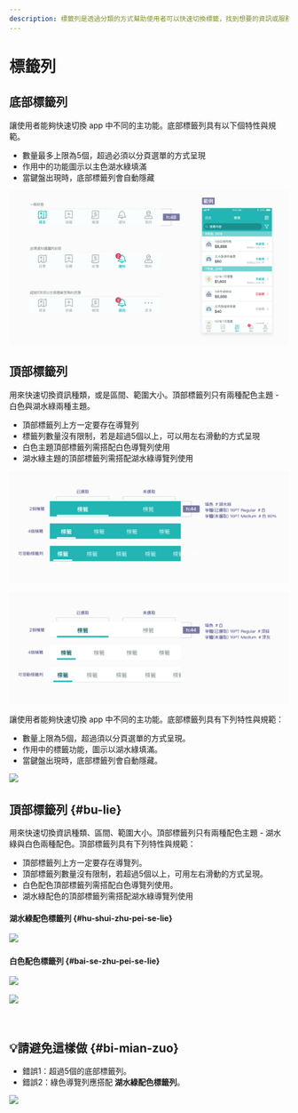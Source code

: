 ```yaml
---
description: 標籤列是透過分類的方式幫助使用者可以快速切換標籤，找到想要的資訊或服務。
---
```


# 標籤列

## 底部標籤列

讓使用者能夠快速切換 app 中不同的主功能。底部標籤列具有以下個特性與規範。

* 數量最多上限為5個，超過必須以分頁選單的方式呈現
* 作用中的功能圖示以主色湖水綠填滿
* 當鍵盤出現時，底部標籤列會自動隱藏

![](../.gitbook/assets/image%20%28134%29.png)

## 頂部標籤列

用來快速切換資訊種類，或是區間、範圍大小。頂部標籤列只有兩種配色主題 - 白色與湖水綠兩種主題。  

* 頂部標籤列上方一定要存在導覽列
* 標籤列數量沒有限制，若是超過5個以上，可以用左右滑動的方式呈現
* 白色主題頂部標籤列需搭配白色導覽列使用
* 湖水綠主題的頂部標籤列需搭配湖水綠導覽列使用

![&#x6E56;&#x6C34;&#x7DA0;&#x4E3B;&#x984C;&#x914D;&#x8272;&#x6A19;&#x7C64;&#x5217;](../.gitbook/assets/image%20%28112%29.png)

![&#x767D;&#x8272;&#x4E3B;&#x984C;&#x914D;&#x8272;&#x6A19;&#x7C64;&#x5217;](../.gitbook/assets/image%20%28141%29.png)

讓使用者能夠快速切換 app 中不同的主功能。底部標籤列具有下列特性與規範：

* 數量上限為5個，超過須以分頁選單的方式呈現。
* 作用中的標籤功能，圖示以湖水綠填滿。
* 當鍵盤出現時，底部標籤列會自動隱藏。

![](https://blobscdn.gitbook.com/v0/b/gitbook-28427.appspot.com/o/assets%2F-LJqxLHJJJ9AJ4DtjPcY%2F-LKPbpoMEl7_vKaiw2nH%2F-LKPc0XzXUHrPICPhMIg%2Fimage.png?alt=media&token=7bec70a7-ed58-4efa-9d51-a411d069372b)

## 頂部標籤列 {#bu-lie}

用來快速切換資訊種類、區間、範圍大小。頂部標籤列只有兩種配色主題 - 湖水綠與白色兩種配色。頂部標籤列具有下列特性與規範：

* 頂部標籤列上方一定要存在導覽列。
* 頂部標籤列數量沒有限制，若超過5個以上，可用左右滑動的方式呈現。
* 白色配色頂部標籤列需搭配白色導覽列使用。
* 湖水綠配色的頂部標籤列需搭配湖水綠導覽列使用

#### 湖水綠配色標籤列 {#hu-shui-zhu-pei-se-lie}

![](https://blobscdn.gitbook.com/v0/b/gitbook-28427.appspot.com/o/assets%2F-LJI7j4HS3tUNNQ2v7Qk%2F-LJqdVfmpSNXUgCaDlko%2F-LJqdlbcPVZqFBQtB21L%2Fimage.png?alt=media&token=2035195b-17c5-47fa-a16d-04b05f055df9)

#### 白色配色標籤列 {#bai-se-zhu-pei-se-lie}

![](https://blobscdn.gitbook.com/v0/b/gitbook-28427.appspot.com/o/assets%2F-LJqxLHJJJ9AJ4DtjPcY%2F-LKLeMAdNhyQDndkE7lY%2F-LKLeOETZQKFG5DhPaXI%2Fimage.png?alt=media&token=8adeef1e-303e-4875-8330-16b4d3697ff9)

![](https://blobscdn.gitbook.com/v0/b/gitbook-28427.appspot.com/o/assets%2F-LJqxLHJJJ9AJ4DtjPcY%2F-LKQvUNwrn2p7BvHwGlj%2F-LKQuXI0tJeMwed6f2_j%2Fimage.png?alt=media&token=6780450c-93a9-46b1-8eaf-c96d3d417b96)

​

## 💡請避免這樣做 {#bi-mian-zuo}

* 錯誤1：超過5個的底部標籤列。
* 錯誤2：綠色導覽列應搭配 **湖水綠配色標籤列**。

![](https://blobscdn.gitbook.com/v0/b/gitbook-28427.appspot.com/o/assets%2F-LJqxLHJJJ9AJ4DtjPcY%2F-LKQvUNwrn2p7BvHwGlj%2F-LKQvC2dtl8RFCxUX_vy%2Fimage.png?alt=media&token=0a4eab42-dea9-41f4-8663-e5d039b4705e)



